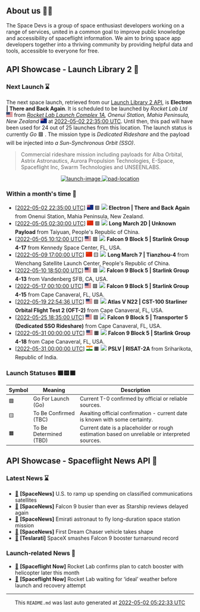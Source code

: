 ## About us 🧑‍🚀
The Space Devs is a group of space enthusiast developers working on a range of
services, united in a common goal to improve public knowledge and accessibility
of spaceflight information. We aim to bring space app developers together into a
thriving community by providing helpful data and tools, accessible to everyone
for free.

## API Showcase - Launch Library 2 🚀

### Next Launch ⌛
The next space launch, retrieved from our
<a href="https://thespacedevs.com/llapi">Launch Library 2 API</a>, is
**Electron | There and Back Again**. It is scheduled to be launched by *Rocket Lab Ltd*
<img width="17" src="https://raw.githubusercontent.com/lipis/flag-icons/main/flags/4x3/us.svg" />
from *<a href="https://en.wikipedia.org/wiki/Rocket_Lab_Launch_Complex_1">Rocket Lab Launch Complex 1A</a>, Onenui Station, Mahia Peninsula, New Zealand*
<img width="17" src="https://raw.githubusercontent.com/lipis/flag-icons/main/flags/4x3/nz.svg" />
at <a href="https://www.timeanddate.com/worldclock/fixedtime.html?iso=20220502T223500">2022-05-02 22:35:00 UTC</a>.  Until
then, this pad will have been used for 24
out of 25 launches from this location. The launch status is currently
*Go* 🟩 . The mission type is
*Dedicated Rideshare* and the payload will be injected
into *a Sun-Synchronous Orbit
(SSO)*.
<br>
<blockquote>
  Commercial rideshare mission including payloads for Alba Orbital, Astrix Astronautics, Aurora Propulsion Technologies, E-Space, Spaceflight Inc, Swarm Technologies and UNSEENLABS.
</blockquote>

<p float="left" align="center">
  <a href="https://en.wikipedia.org/wiki/Electron_\(rocket\)" >
    <img alt="launch-image" height="200" src="https://spacelaunchnow-prod-east.nyc3.digitaloceanspaces.com/media/launch_images/electron25202_image_20220420085230.jpg" />
  </a>
  <a href="https://www.google.com/maps/place/-39.262833,177.864469" >
    <img alt="pad-location" height="200" src="https://spacelaunchnow-prod-east.nyc3.digitaloceanspaces.com/media/launch_images/location_10_20200803142509.jpg"  />
  </a>
</p>

### Within a month's time 📅
- \[<a href="https://www.timeanddate.com/worldclock/fixedtime.html?iso=20220502T223500">2022-05-02 22:35:00 UTC</a>\]  <img width="17" src="https://raw.githubusercontent.com/lipis/flag-icons/main/flags/4x3/nz.svg" /> 🟩  <a href="https://www.google.com/calendar/render?action=TEMPLATE&text=Electron | There and Back Again&location=Onenui Station, Mahia Peninsula, New Zealand&dates=20220502T223500Z%2F20220503T004000Z"><img border="0" width="15" src="https://upload.wikimedia.org/wikipedia/commons/a/a5/Google_Calendar_icon_%282020%29.svg"></a> **Electron | There and Back Again** from Onenui Station, Mahia Peninsula, New Zealand.
- \[<a href="https://www.timeanddate.com/worldclock/fixedtime.html?iso=20220505T023000">2022-05-05 02:30:00 UTC</a>\]  <img width="17" src="https://raw.githubusercontent.com/lipis/flag-icons/main/flags/4x3/cn.svg" /> 🟩  <a href="https://www.google.com/calendar/render?action=TEMPLATE&text=Long March 2D | Unknown Payload&location=Taiyuan, People&#x27;s Republic of China&dates=20220505T023000Z%2F20220505T030300Z"><img border="0" width="15" src="https://upload.wikimedia.org/wikipedia/commons/a/a5/Google_Calendar_icon_%282020%29.svg"></a> **Long March 2D | Unknown Payload** from Taiyuan, People's Republic of China.
- \[<a href="https://www.timeanddate.com/worldclock/fixedtime.html?iso=20220505T101200">2022-05-05 10:12:00 UTC</a>\]  <img width="17" src="https://raw.githubusercontent.com/lipis/flag-icons/main/flags/4x3/us.svg" /> 🟩  <a href="https://www.google.com/calendar/render?action=TEMPLATE&text=Falcon 9 Block 5 | Starlink Group 4-17&location=Kennedy Space Center, FL, USA&dates=20220505T101200Z%2F20220505T101200Z"><img border="0" width="15" src="https://upload.wikimedia.org/wikipedia/commons/a/a5/Google_Calendar_icon_%282020%29.svg"></a> **Falcon 9 Block 5 | Starlink Group 4-17** from Kennedy Space Center, FL, USA.
- \[<a href="https://www.timeanddate.com/worldclock/fixedtime.html?iso=20220509T170000">2022-05-09 17:00:00 UTC</a>\]  <img width="17" src="https://raw.githubusercontent.com/lipis/flag-icons/main/flags/4x3/cn.svg" /> 🟨  <a href="https://www.google.com/calendar/render?action=TEMPLATE&text=Long March 7  | Tianzhou-4&location=Wenchang Satellite Launch Center, People&#x27;s Republic of China&dates=20220509T170000Z%2F20220509T210000Z"><img border="0" width="15" src="https://upload.wikimedia.org/wikipedia/commons/a/a5/Google_Calendar_icon_%282020%29.svg"></a> **Long March 7  | Tianzhou-4** from Wenchang Satellite Launch Center, People's Republic of China.
- \[<a href="https://www.timeanddate.com/worldclock/fixedtime.html?iso=20220510T185000">2022-05-10 18:50:00 UTC</a>\]  <img width="17" src="https://raw.githubusercontent.com/lipis/flag-icons/main/flags/4x3/us.svg" /> 🟩  <a href="https://www.google.com/calendar/render?action=TEMPLATE&text=Falcon 9 Block 5 | Starlink Group 4-13&location=Vandenberg SFB, CA, USA&dates=20220510T185000Z%2F20220510T185000Z"><img border="0" width="15" src="https://upload.wikimedia.org/wikipedia/commons/a/a5/Google_Calendar_icon_%282020%29.svg"></a> **Falcon 9 Block 5 | Starlink Group 4-13** from Vandenberg SFB, CA, USA.
- \[<a href="https://www.timeanddate.com/worldclock/fixedtime.html?iso=20220517T001000">2022-05-17 00:10:00 UTC</a>\]  <img width="17" src="https://raw.githubusercontent.com/lipis/flag-icons/main/flags/4x3/us.svg" /> 🟩  <a href="https://www.google.com/calendar/render?action=TEMPLATE&text=Falcon 9 Block 5 | Starlink Group 4-15&location=Cape Canaveral, FL, USA&dates=20220517T001000Z%2F20220517T001000Z"><img border="0" width="15" src="https://upload.wikimedia.org/wikipedia/commons/a/a5/Google_Calendar_icon_%282020%29.svg"></a> **Falcon 9 Block 5 | Starlink Group 4-15** from Cape Canaveral, FL, USA.
- \[<a href="https://www.timeanddate.com/worldclock/fixedtime.html?iso=20220519T225436">2022-05-19 22:54:36 UTC</a>\]  <img width="17" src="https://raw.githubusercontent.com/lipis/flag-icons/main/flags/4x3/us.svg" /> 🟩  <a href="https://www.google.com/calendar/render?action=TEMPLATE&text=Atlas V N22 | CST-100 Starliner Orbital Flight Test 2 (OFT-2)&location=Cape Canaveral, FL, USA&dates=20220519T225436Z%2F20220519T225436Z"><img border="0" width="15" src="https://upload.wikimedia.org/wikipedia/commons/a/a5/Google_Calendar_icon_%282020%29.svg"></a> **Atlas V N22 | CST-100 Starliner Orbital Flight Test 2 (OFT-2)** from Cape Canaveral, FL, USA.
- \[<a href="https://www.timeanddate.com/worldclock/fixedtime.html?iso=20220525T183500">2022-05-25 18:35:00 UTC</a>\]  <img width="17" src="https://raw.githubusercontent.com/lipis/flag-icons/main/flags/4x3/us.svg" /> 🟩  <a href="https://www.google.com/calendar/render?action=TEMPLATE&text=Falcon 9 Block 5 | Transporter 5 (Dedicated SSO Rideshare)&location=Cape Canaveral, FL, USA&dates=20220525T183500Z%2F20220525T183500Z"><img border="0" width="15" src="https://upload.wikimedia.org/wikipedia/commons/a/a5/Google_Calendar_icon_%282020%29.svg"></a> **Falcon 9 Block 5 | Transporter 5 (Dedicated SSO Rideshare)** from Cape Canaveral, FL, USA.
- \[<a href="https://www.timeanddate.com/worldclock/fixedtime.html?iso=20220531T000000">2022-05-31 00:00:00 UTC</a>\]  <img width="17" src="https://raw.githubusercontent.com/lipis/flag-icons/main/flags/4x3/us.svg" /> 🟧  <a href="https://www.google.com/calendar/render?action=TEMPLATE&text=Falcon 9 Block 5 | Starlink Group 4-18&location=Cape Canaveral, FL, USA&dates=20220531T000000Z%2F20220531T000000Z"><img border="0" width="15" src="https://upload.wikimedia.org/wikipedia/commons/a/a5/Google_Calendar_icon_%282020%29.svg"></a> **Falcon 9 Block 5 | Starlink Group 4-18** from Cape Canaveral, FL, USA.
- \[<a href="https://www.timeanddate.com/worldclock/fixedtime.html?iso=20220531T000000">2022-05-31 00:00:00 UTC</a>\]  <img width="17" src="https://raw.githubusercontent.com/lipis/flag-icons/main/flags/4x3/in.svg" /> 🟧  <a href="https://www.google.com/calendar/render?action=TEMPLATE&text=PSLV  | RISAT-2A&location=Sriharikota, Republic of India&dates=20220531T000000Z%2F20220531T000000Z"><img border="0" width="15" src="https://upload.wikimedia.org/wikipedia/commons/a/a5/Google_Calendar_icon_%282020%29.svg"></a> **PSLV  | RISAT-2A** from Sriharikota, Republic of India.


### Launch Statuses 🟩🟨🟧
<p align="center">
    <table class="tg">
    <thead>
      <tr>
        <th class="tg-0pky">Symbol</th>
        <th class="tg-0pky">Meaning</th>
        <th class="tg-0pky">Description</th>
      </tr>
    </thead>
    <tbody>
      <tr>
        <td class="tg-0pky">🟩</td>
        <td class="tg-0pky">Go For Launch (Go)</td>
        <td class="tg-0pky">Current T-0 confirmed by official or reliable sources.</td>
      </tr>
      <tr>
        <td class="tg-0pky">🟨</td>
        <td class="tg-0pky">To Be Confirmed (TBC)</td>
        <td class="tg-0pky">Awaiting official confirmation - current date is known with some certainty.</td>
      </tr>
      <tr>
        <td class="tg-0pky">🟧</td>
        <td class="tg-0pky">To Be Determined (TBD)</td>
        <td class="tg-0pky">Current date is a placeholder or rough estimation based on unreliable or interpreted sources.</td>
      </tr>
    </tbody>
    </table>
</p>

## API Showcase - Spaceflight News API 📰

### Latest News ⌛
- <a href="https://spacenews.com/u-s-to-ramp-up-spending-on-classified-communications-satellites/" >🔗</a> **[SpaceNews]** U.S. to ramp up spending on classified communications satellites
- <a href="https://spacenews.com/falcon-9-busier-than-ever-as-starship-reviews-delayed-again/" >🔗</a> **[SpaceNews]** Falcon 9 busier than ever as Starship reviews delayed again
- <a href="https://spacenews.com/emirati-astronaut-to-fly-long-duration-space-station-mission/" >🔗</a> **[SpaceNews]** Emirati astronaut to fly long-duration space station mission
- <a href="https://spacenews.com/first-dream-chaser-vehicle-takes-shape/" >🔗</a> **[SpaceNews]** First Dream Chaser vehicle takes shape
- <a href="https://www.teslarati.com/spacex-falcon-9-new-booster-turnaround-record-21-days/" >🔗</a> **[Teslarati]** SpaceX smashes Falcon 9 booster turnaround record


### Launch-related News 🚀

- <a href="https://spaceflightnow.com/2022/04/11/rocket-lab-confirms-plan-to-catch-booster-with-helicopter-later-this-month/" >🔗</a> **[Spaceflight Now]** Rocket Lab confirms plan to catch booster with helicopter later this month
- <a href="https://spaceflightnow.com/2022/04/29/rocket-lab-waiting-for-ideal-weather-before-launch-and-recovery-attempt/" >🔗</a> **[Spaceflight Now]** Rocket Lab waiting for ‘ideal’ weather before launch and recovery attempt


<hr>
  <div align="center">
  This <code>README.md</code> was last auto generated at <a href="https://www.timeanddate.com/worldclock/fixedtime.html?iso=20220502T052233">2022-05-02 05:22:33 UTC</a>
  <br>
  <!-- <a href="https://medium.com/@g.h.garrett" target="_blank">Learn to add space launches to your profile here!</a> -->
</div>